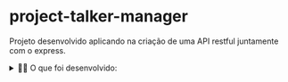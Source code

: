 # project-talker-manager
Projeto desenvolvido aplicando na criação de uma API restful juntamente com o express. 

<details>
  <summary>👨‍💻 O que foi desenvolvido:</summary><br />

  FOi contruída uma aplicação de cadastro de talkers (palestrantes) em que será possível cadastrar, visualizar, pesquisar, editar e excluir informações, onde:

  1. Foi desenvolvido uma API de um `CRUD` (**C**reate, **R**ead, **U**pdate e **D**elete) de palestrantes (talkers) e;
  2. Desenvolver alguns endpoints que irão ler e escrever em um arquivo utilizando o módulo `fs`.
  3. Também foi utilizado o docker, para subir com o banco de dados e o backend.

</details>